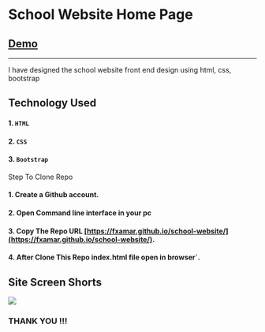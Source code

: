 # School Website Home Page
## [Demo](https://school-website-frontend.netlify.app/)
--------

I  have designed the school website front end design using html, css, bootstrap
## Technology Used

#### 1. `HTML`
#### 2. `CSS`
#### 3. `Bootstrap `


Step To Clone Repo

#### 1. Create a Github account.
#### 2. Open Command line interface in your pc
#### 3. Copy The Repo URL [https://fxamar.github.io/school-website/](https://fxamar.github.io/school-website/).
#### 4. After Clone This Repo index.html file open in browser`.

Site Screen Shorts 
-----

<img src="https://fxamar.github.io/school-website/master/Screenshot%20(591).png">


### THANK YOU !!!
